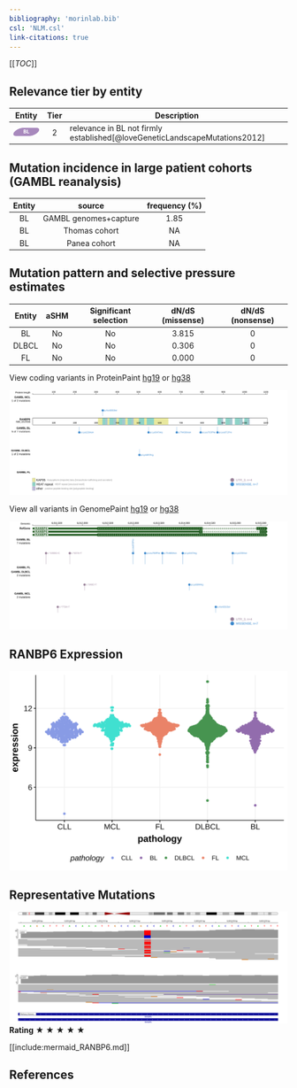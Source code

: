 ```yaml
---
bibliography: 'morinlab.bib'
csl: 'NLM.csl'
link-citations: true
---
```

[[_TOC_]]


## Relevance tier by entity

|Entity|Tier|Description                           |
|:------:|:----:|--------------------------------------|
|![BL](images/icons/BL_tier2.png)    |2   |relevance in BL not firmly established[@loveGeneticLandscapeMutations2012]|

## Mutation incidence in large patient cohorts (GAMBL reanalysis)

|Entity|source               |frequency (%)|
|:------:|:---------------------:|:-------------:|
|BL    |GAMBL genomes+capture|1.85         |
|BL    |Thomas cohort        |  NA         |
|BL    |Panea cohort         |  NA         |

## Mutation pattern and selective pressure estimates

|Entity|aSHM|Significant selection|dN/dS (missense)|dN/dS (nonsense)|
|:------:|:----:|:---------------------:|:----------------:|:----------------:|
|BL    |No  |No                   |3.815           |0               |
|DLBCL |No  |No                   |0.306           |0               |
|FL    |No  |No                   |0.000           |0               |



View coding variants in ProteinPaint [hg19](https://morinlab.github.io/LLMPP/GAMBL/RANBP6_protein.html)  or [hg38](https://morinlab.github.io/LLMPP/GAMBL/RANBP6_protein_hg38.html)

![](images/proteinpaint/RANBP6_NM_012416.svg)

View all variants in GenomePaint [hg19](https://morinlab.github.io/LLMPP/GAMBL/RANBP6.html)  or [hg38](https://morinlab.github.io/LLMPP/GAMBL/RANBP6_hg38.html)

![](images/proteinpaint/RANBP6.svg)

## RANBP6 Expression
![](images/gene_expression/RANBP6_by_pathology.svg)
<!-- ORIGIN: loveGeneticLandscapeMutations2012 -->
<!-- BL: loveGeneticLandscapeMutations2012 -->

## Representative Mutations

![](primary/Love_RANBP6.svg)
**Rating**
&starf; &starf; &starf; &starf; &starf;


[[include:mermaid_RANBP6.md]]

## References

